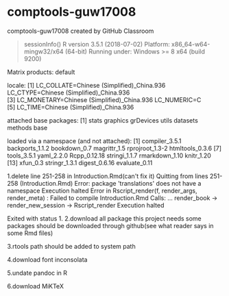 # comptools-guw17008
comptools-guw17008 created by GitHub Classroom
> sessionInfo()
R version 3.5.1 (2018-07-02)
Platform: x86_64-w64-mingw32/x64 (64-bit)
Running under: Windows >= 8 x64 (build 9200)

Matrix products: default

locale:
[1] LC_COLLATE=Chinese (Simplified)_China.936  LC_CTYPE=Chinese (Simplified)_China.936   
[3] LC_MONETARY=Chinese (Simplified)_China.936 LC_NUMERIC=C                              
[5] LC_TIME=Chinese (Simplified)_China.936    

attached base packages:
[1] stats     graphics  grDevices utils     datasets  methods   base     

loaded via a namespace (and not attached):
 [1] compiler_3.5.1  backports_1.1.2 bookdown_0.7    magrittr_1.5    rprojroot_1.3-2 htmltools_0.3.6
 [7] tools_3.5.1     yaml_2.2.0      Rcpp_0.12.18    stringi_1.1.7   rmarkdown_1.10  knitr_1.20     
[13] xfun_0.3        stringr_1.3.1   digest_0.6.16   evaluate_0.11  


1.delete line 251-258 in Introduction.Rmd(can't fix it)
  Quitting from lines 251-258 (Introduction.Rmd) 
  Error: package 'translations' does not have a namespace
  Execution halted
  Error in Rscript_render(f, render_args, render_meta) : 
  Failed to compile Introduction.Rmd
  Calls: <Anonymous> ... render_book -> render_new_session -> Rscript_render
  Execution halted

Exited with status 1.
2.download all package this project needs
  some packages should be downloaded through github(see what reader says in some Rmd files)
  
3.rtools path should be added to system path 

4.download font inconsolata

5.undate pandoc in R

6.download MiKTeX
